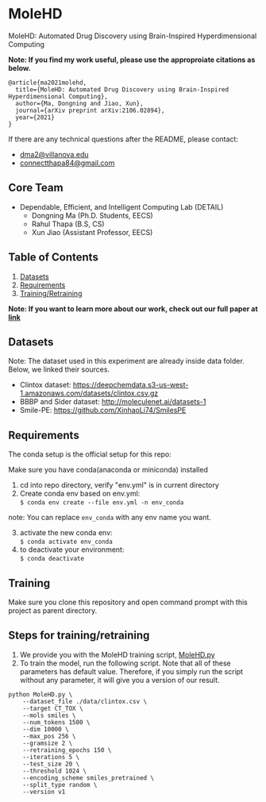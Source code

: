 # MoleHD
MoleHD: Automated Drug Discovery using Brain-Inspired Hyperdimensional Computing

**Note: If you find my work useful, please use the approproiate citations as below.**

```
@article{ma2021molehd,
  title={MoleHD: Automated Drug Discovery using Brain-Inspired Hyperdimensional Computing},
  author={Ma, Dongning and Jiao, Xun},
  journal={arXiv preprint arXiv:2106.02894},
  year={2021}
}
```

If there are any technical questions after the README, please contact:
* dma2@villanova.edu
* connectthapa84@gmail.com

## Core Team

* Dependable, Efficient, and Intelligent Computing Lab (DETAIL)
  	* Dongning Ma (Ph.D. Students, EECS)
	* Rahul Thapa (B.S, CS)
  	* Xun Jiao (Assistant Professor, EECS)


## Table of Contents
1. [Datasets](#Datasets)
2. [Requirements](#Requirements)
3. [Training/Retraining](#Training)

**Note: If you want to learn more about our work, check out our full paper at [link](link)**

## Datasets

Note: The dataset used in this experiment are already inside data folder. Below, we linked their sources. 

 - Clintox dataset: https://deepchemdata.s3-us-west-1.amazonaws.com/datasets/clintox.csv.gz
 - BBBP and Sider dataset: http://moleculenet.ai/datasets-1 
 - Smile-PE: https://github.com/XinhaoLi74/SmilesPE

## Requirements

The conda setup is the official setup for this repo:

Make sure you have conda(anaconda or miniconda) installed

1. cd into repo directory, verify "env.yml" is in current directory
2. Create conda env based on env.yml:  
`$ conda env create --file env.yml -n env_conda`

note: You can replace `env_conda` with any env name you want. 

3. activate the new conda env:  
`$ conda activate env_conda` 
4. to deactivate your environment:   
`$ conda deactivate`  

## Training
Make sure you clone this repository and open command prompt with this project as parent directory. 

## Steps for training/retraining
1. We provide you with the MoleHD training script, [MoleHD.py](./MoleHD.py)
2. To train the model, run the following script. Note that all of these parameters has default value. Therefore, if you simply run the script without any parameter, it will give you a version of our result. 
```
python MoleHD.py \
    --dataset_file ./data/clintox.csv \
    --target CT_TOX \
    --mols smiles \
    --num_tokens 1500 \
    --dim 10000 \
    --max_pos 256 \
    --gramsize 2 \
    --retraining_epochs 150 \
    --iterations 5 \
    --test_size 20 \
    --threshold 1024 \
    --encoding_scheme smiles_pretrained \
    --split_type random \
    --version v1
```
